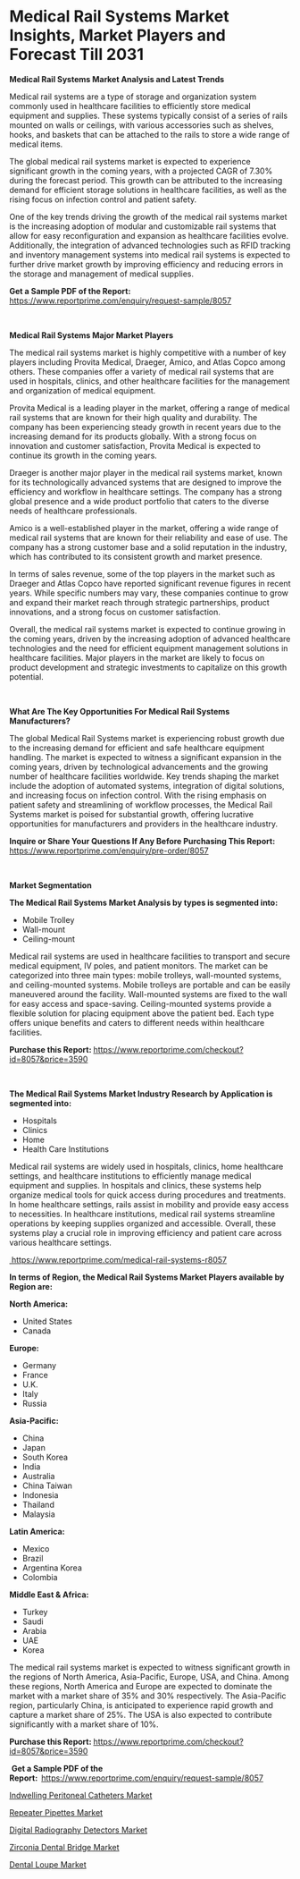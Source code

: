 <p><h1>Medical Rail Systems Market Insights, Market Players and Forecast Till 2031</h1></p><p><strong>Medical Rail Systems Market Analysis and Latest Trends</strong></p>
<p><p>Medical rail systems are a type of storage and organization system commonly used in healthcare facilities to efficiently store medical equipment and supplies. These systems typically consist of a series of rails mounted on walls or ceilings, with various accessories such as shelves, hooks, and baskets that can be attached to the rails to store a wide range of medical items.</p><p>The global medical rail systems market is expected to experience significant growth in the coming years, with a projected CAGR of 7.30% during the forecast period. This growth can be attributed to the increasing demand for efficient storage solutions in healthcare facilities, as well as the rising focus on infection control and patient safety.</p><p>One of the key trends driving the growth of the medical rail systems market is the increasing adoption of modular and customizable rail systems that allow for easy reconfiguration and expansion as healthcare facilities evolve. Additionally, the integration of advanced technologies such as RFID tracking and inventory management systems into medical rail systems is expected to further drive market growth by improving efficiency and reducing errors in the storage and management of medical supplies.</p></p>
<p><strong>Get a Sample PDF of the Report:&nbsp;</strong> <a href="https://www.reportprime.com/enquiry/request-sample/8057">https://www.reportprime.com/enquiry/request-sample/8057</a></p>
<p>&nbsp;</p>
<p><strong>Medical Rail Systems Major Market Players</strong></p>
<p><p>The medical rail systems market is highly competitive with a number of key players including Provita Medical, Draeger, Amico, and Atlas Copco among others. These companies offer a variety of medical rail systems that are used in hospitals, clinics, and other healthcare facilities for the management and organization of medical equipment.</p><p>Provita Medical is a leading player in the market, offering a range of medical rail systems that are known for their high quality and durability. The company has been experiencing steady growth in recent years due to the increasing demand for its products globally. With a strong focus on innovation and customer satisfaction, Provita Medical is expected to continue its growth in the coming years.</p><p>Draeger is another major player in the medical rail systems market, known for its technologically advanced systems that are designed to improve the efficiency and workflow in healthcare settings. The company has a strong global presence and a wide product portfolio that caters to the diverse needs of healthcare professionals.</p><p>Amico is a well-established player in the market, offering a wide range of medical rail systems that are known for their reliability and ease of use. The company has a strong customer base and a solid reputation in the industry, which has contributed to its consistent growth and market presence.</p><p>In terms of sales revenue, some of the top players in the market such as Draeger and Atlas Copco have reported significant revenue figures in recent years. While specific numbers may vary, these companies continue to grow and expand their market reach through strategic partnerships, product innovations, and a strong focus on customer satisfaction.</p><p>Overall, the medical rail systems market is expected to continue growing in the coming years, driven by the increasing adoption of advanced healthcare technologies and the need for efficient equipment management solutions in healthcare facilities. Major players in the market are likely to focus on product development and strategic investments to capitalize on this growth potential.</p></p>
<p>&nbsp;</p>
<p><strong>What Are The Key Opportunities For Medical Rail Systems Manufacturers?</strong></p>
<p><p>The global Medical Rail Systems market is experiencing robust growth due to the increasing demand for efficient and safe healthcare equipment handling. The market is expected to witness a significant expansion in the coming years, driven by technological advancements and the growing number of healthcare facilities worldwide. Key trends shaping the market include the adoption of automated systems, integration of digital solutions, and increasing focus on infection control. With the rising emphasis on patient safety and streamlining of workflow processes, the Medical Rail Systems market is poised for substantial growth, offering lucrative opportunities for manufacturers and providers in the healthcare industry.</p></p>
<p><strong>Inquire or Share Your Questions If Any Before Purchasing This Report:</strong> <a href="https://www.reportprime.com/enquiry/pre-order/8057">https://www.reportprime.com/enquiry/pre-order/8057</a></p>
<p>&nbsp;</p>
<p><strong>Market Segmentation</strong></p>
<p><strong>The Medical Rail Systems Market Analysis by types is segmented into:</strong></p>
<p><ul><li>Mobile Trolley</li><li>Wall-mount</li><li>Ceiling-mount</li></ul></p>
<p><p>Medical rail systems are used in healthcare facilities to transport and secure medical equipment, IV poles, and patient monitors. The market can be categorized into three main types: mobile trolleys, wall-mounted systems, and ceiling-mounted systems. Mobile trolleys are portable and can be easily maneuvered around the facility. Wall-mounted systems are fixed to the wall for easy access and space-saving. Ceiling-mounted systems provide a flexible solution for placing equipment above the patient bed. Each type offers unique benefits and caters to different needs within healthcare facilities.</p></p>
<p><strong>Purchase this Report:&nbsp;</strong><a href="https://www.reportprime.com/checkout?id=8057&price=3590">https://www.reportprime.com/checkout?id=8057&price=3590</a></p>
<p>&nbsp;</p>
<p><strong>The Medical Rail Systems Market Industry Research by Application is segmented into:</strong></p>
<p><ul><li>Hospitals</li><li>Clinics</li><li>Home</li><li>Health Care Institutions</li></ul></p>
<p><p>Medical rail systems are widely used in hospitals, clinics, home healthcare settings, and healthcare institutions to efficiently manage medical equipment and supplies. In hospitals and clinics, these systems help organize medical tools for quick access during procedures and treatments. In home healthcare settings, rails assist in mobility and provide easy access to necessities. In healthcare institutions, medical rail systems streamline operations by keeping supplies organized and accessible. Overall, these systems play a crucial role in improving efficiency and patient care across various healthcare settings.</p></p>
<p><a href="https://www.reportprime.com/medical-rail-systems-r8057">&nbsp;https://www.reportprime.com/medical-rail-systems-r8057</a></p>
<p><strong>In terms of Region, the Medical Rail Systems Market Players available by Region are:</strong></p>
<p>
    <p> <strong> North America: </strong>
        <ul>
            <li>United States</li>
            <li>Canada</li>
        </ul>
        </p> 
    <p> <strong> Europe: </strong>
        <ul>
            <li>Germany</li>
            <li>France</li>
            <li>U.K.</li>
            <li>Italy</li>
            <li>Russia</li>
        </ul>
        </p> 
    <p> <strong> Asia-Pacific: </strong>
        <ul>
            <li>China</li>
            <li>Japan</li>
            <li>South Korea</li>
            <li>India</li>
            <li>Australia</li>
            <li>China Taiwan</li>
            <li>Indonesia</li>
            <li>Thailand</li>
            <li>Malaysia</li>
        </ul>
        </p> 
    <p> <strong> Latin America: </strong>
        <ul>
            <li>Mexico</li>
            <li>Brazil</li>
            <li>Argentina Korea</li>
            <li>Colombia</li>
        </ul>
        </p> 
    <p> <strong> Middle East & Africa: </strong>
        <ul>
            <li>Turkey</li>
            <li>Saudi</li>
            <li>Arabia</li>
            <li>UAE</li>
            <li>Korea</li>
        </ul>
    </p>
    </p>
<p><p>The medical rail systems market is expected to witness significant growth in the regions of North America, Asia-Pacific, Europe, USA, and China. Among these regions, North America and Europe are expected to dominate the market with a market share of 35% and 30% respectively. The Asia-Pacific region, particularly China, is anticipated to experience rapid growth and capture a market share of 25%. The USA is also expected to contribute significantly with a market share of 10%.</p></p>
<p><strong>Purchase this Report: </strong><a href="https://www.reportprime.com/checkout?id=8057&price=3590">https://www.reportprime.com/checkout?id=8057&price=3590</a></p>
<p>&nbsp;<strong>Get a Sample PDF of the Report:&nbsp;&nbsp;</strong><a href="https://www.reportprime.com/enquiry/request-sample/8057">https://www.reportprime.com/enquiry/request-sample/8057</a></p>
<p><strong></strong></p>
<p><p><a href="https://github.com/yadanielu/Market-Research-Report-List-2/blob/main/indwelling-peritoneal-catheters-market.md">Indwelling Peritoneal Catheters Market</a></p><p><a href="https://github.com/caicuccucga/Market-Research-Report-List-2/blob/main/repeater-pipettes-market.md">Repeater Pipettes Market</a></p><p><a href="https://github.com/AnnChovey2023/Market-Research-Report-List-2/blob/main/digital-radiography-detectors-market.md">Digital Radiography Detectors Market</a></p><p><a href="https://github.com/qrkceaah30/Market-Research-Report-List-2/blob/main/zirconia-dental-bridge-market.md">Zirconia Dental Bridge Market</a></p><p><a href="https://github.com/marshallymanow/Market-Research-Report-List-1/blob/main/dental-loupe-market.md">Dental Loupe Market</a></p></p>